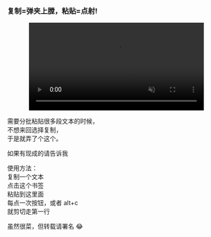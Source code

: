 ### 复制=弹夹上膛，粘贴=点射!

<p style='text-align:center'>
<video   width='80%' autoplay muted controls src='https://pic.leizingyiu.net/bookmark%20tools_copyNext.mp4'></video>
</p>

需要分批粘贴很多段文本的时候，  
不想来回选择复制，  
于是就弄了个这个。

如果有现成的请告诉我

使用方法：  
复制一个文本  
点击这个书签  
粘贴到这里面  
每点一次按钮，或者 alt+c  
就剪切走第一行

虽然很菜，但转载请署名 😂
